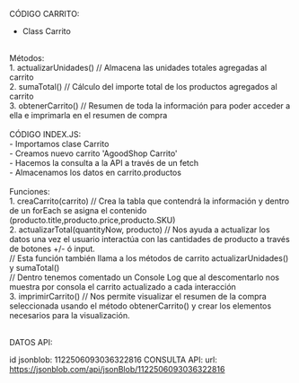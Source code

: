 CÓDIGO CARRITO:<br>
- Class Carrito<br>
<br>
    Métodos: 
<br>
    1. actualizarUnidades() // Almacena las unidades totales agregadas al carrito<br>
    2. sumaTotal() // Cálculo del importe total de los productos agregados al carrito<br>
    3. obtenerCarrito() // Resumen de toda la información para poder acceder a ella e imprimarla en el resumen de compra<br>
<br>
CÓDIGO INDEX.JS:
<br>
- Importamos clase Carrito<br>
- Creamos nuevo carrito 'AgoodShop Carrito'<br>
- Hacemos la consulta a la API a través de un fetch <br>
- Almacenamos los datos en carrito.productos<br>
<br>
Funciones:
<br>
    1. creaCarrito(carrito) // Crea la tabla que contendrá la información y dentro de un forEach se asigna el contenido (producto.title,producto.price,producto.SKU)<br>
    2. actualizarTotal(quantityNow, producto) // Nos ayuda a actualizar los datos una vez el usuario interactúa con las cantidades de producto a través de botones +/- ó input.<br>
                                              // Esta función también llama a los métodos de carrito actualizarUnidades() y sumaTotal()<br>
                                              // Dentro tenemos comentado un Console Log que al descomentarlo nos muestra por consola el carrito actualizado a cada interacción<br>
    3. imprimirCarrito() // Nos permite visualizar el resumen de la compra seleccionada usando el método obtenerCarrito() y crear los elementos necesarios para la visualización.<br>
<br>

DATOS API:

id jsonblob: 1122506093036322816
CONSULTA API: url: https://jsonblob.com/api/jsonBlob/1122506093036322816
